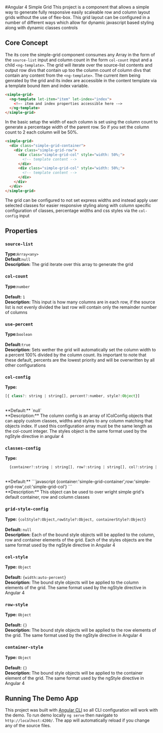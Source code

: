 #Angular 4 Simple Grid
This project is a component that allows a simple way to generate fully responsive easily scaleable row and column layout grids without the use of flex-box. This grid layout can be configured in  a number of different ways which allow for dynamic javascript based styling along with dynamic classes controls

## Core Concept
The its core the simple-grid component consumes any Array in the form of the `source-list` input and column count in the form `col-count` input and a child `<ng-template>`. The grid will iterate over the source-list contents and output  row divs that contain up too the column count of column divs that contain any content from the `<ng-template>`. The current item being genrated by the grid  and its index are accessible in the content template via a template bound item and index variable.
```html
<simple-grid>
  <ng-template let-item="item" let-index="index">
    <!—- item and index properties accessible here -—>
  </ng-template>
</simple-grid>
```


In the basic setup the width of each column is set using the column count to generate a percentage width of the parent row. So if you set the column count to 2 each column will be 50%.

```html
<simple-grid>
  <div class="simple-grid-container">
    <div class="simple-grid-row">
      <div class="simple-grid-col" style="width: 50%;">
        <!-- template content -->
      </div>
      <div class="simple-grid-col" style="width: 50%;">
        <!-- template content -->
      </div>
    </div>  
  </div>
</simple-grid>
```

The grid can be configured to not set express widths and instead apply user selected classes for easier responsive styling along with column specific configuration of classes, percentage widths and css styles via the `col-config` input

## Properties

### `source-list`
**Type:**`Array<any>`
<br>
**Default:**`null`
<br>
**Description:** The grid iterate over this array to generate the grid

### `col-count`
**Type:**`number`   
<br>
**Default:** `1`
<br>
**Description:** This input is how many columns are in each row, if the source list is not evenly divided the last row will contain only the remainder number of columns    


### `use-percent`
**Type:**`boolean`
<br>   
**Default:**`true`
<br>
**Description:** Sets wether the grid will automatically set the column width to a percent 100% divided by the column count. Its important to note that these default, percents are the lowest priority and will be overwritten by all other configurations


### `col-config`
**Type:**
```javascript
[{ class?: string | string[], percent?:number, style?:Object}]
```
<br>   
**Default:** `null`
<br>
**Description:** The column config is an array of IColConfig objects that can apply custom classes, widths and styles to any column matching that objects index. If used this configuration array must be the same length as the col-count integer. The styles object is the same format used by the ngStyle directive in angular 4


### `classes-config`
**Type:**
```javascript
  {container?:string | string[], row?:string | string[], col?:string | string[]}
```
<br>   
**Default:**
```javascript
  {container:'simple-grid-container',row:'simple-grid-row',col:'simple-grid-col'}
```
<br>
**Description:** This object can be used to over wright simple grid's default container, row and column classes                


### `grid-style-config`
**Type:** `{colStyle?:Object,rowStyle?:Object, containerStyle?:Object}`
<br>   
**Default:** `null`
<br>
**Description:** Each of the bound style objects will be applied to the column, row and container elements of the grid. Each of the styles objects are the same format used by the ngStyle directive in Angular 4


### `col-style`
**Type:** `Object`
<br>   
**Default:** `{width:auto-percent}`
<br>
**Description:** The bound style objects will be applied to the column elements of the grid. The same format used by the ngStyle directive in Angular 4                                                                                                                                                                             


### `row-style`
**Type:** `Object`
<br>   
**Default:** `{}`
<br>
**Description:** The bound style objects will be applied to the row elements of the grid. The same format used by the ngStyle directive in Angular 4                                                                                                                                                                                


### `container-style`
**Type:** `Object`
<br>   
**Default:** `{}`
<br>
**Description:** The bound style objects will be applied to the container element of the grid. The same format used by the ngStyle directive in Angular 4               


## Running The Demo App
This project was built with [Angular CLI](https://github.com/angular/angular-cli/blob/master/README.md) so all CLI configuration will work with the demo. To run demo locally `ng serve` then navigate to `http://localhost:4200/`. The app will automatically reload if you change any of the source files.
